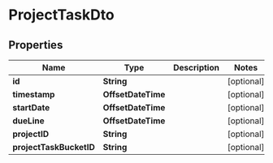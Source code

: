 

# ProjectTaskDto


## Properties

| Name | Type | Description | Notes |
|------------ | ------------- | ------------- | -------------|
|**id** | **String** |  |  [optional] |
|**timestamp** | **OffsetDateTime** |  |  [optional] |
|**startDate** | **OffsetDateTime** |  |  [optional] |
|**dueLine** | **OffsetDateTime** |  |  [optional] |
|**projectID** | **String** |  |  [optional] |
|**projectTaskBucketID** | **String** |  |  [optional] |



